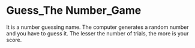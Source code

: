 # Guess_The Number_Game
It is a number guessing name. The computer generates a random number and you have to guess it. The lesser the number of trials, the more is your score. 
